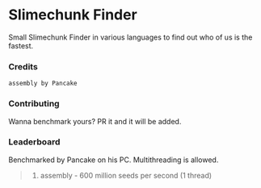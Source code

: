 # Slimechunk Finder
Small Slimechunk Finder in various languages to find out who of us is the fastest.
### Credits
    assembly by Pancake
### Contributing
Wanna benchmark yours? PR it and it will be added.
### Leaderboard
Benchmarked by Pancake on his PC. Multithreading is allowed.
> 1) assembly - 600 million seeds per second (1 thread)
